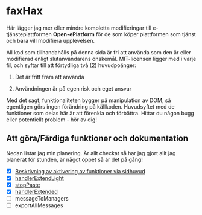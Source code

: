 # faxHax

Här lägger jag mer eller mindre kompletta modifieringar till e-tjänsteplattformen **Open-ePlatform** för de som köper
plattformen som tjänst och bara vill modifiera upplevelsen.

All kod som tillhandahålls på denna sida är fri att använda som den är eller modifierad enligt slutanvändarens önskemål.
MIT-licensen ligger med i varje fil, och syftar till att förtydliga två (2) huvudpoänger:

1. Det är fritt fram att använda

2. Användningen är på egen risk och eget ansvar

Med det sagt, funktionaliteten bygger på manipulation av DOM, så egentligen görs ingen förändring på källkoden.
Huvudsyftet med de funktioner som delas här är att förenkla och förbättra. Hittar du någon bugg eller potentiellt
problem - hör av dig!

## Att göra/Färdiga funktioner och dokumentation
Nedan listar jag min planering. Är allt checkat så har jag gjort allt jag planerat för stunden, är något öppet så är det på gång! 

- [x] [Beskrivning av aktivering av funktioner via sidhuvud](headerAndFilemanager.md)
- [x] [handlerExtendLight](handlerExtendedLight.js)
- [x] [stopPaste](stopPaste.html)
- [x] [handlerExtended](handlerExtended.js)
- [ ] messageToManagers
- [ ] exportAllMessages
